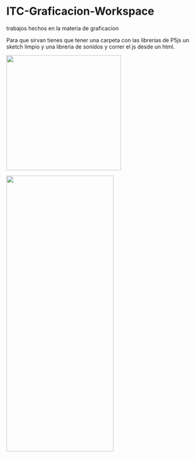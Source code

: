 # ITC-Graficacion-Workspace
trabajos hechos en la materia de graficacion 

Para que sirvan tienes que tener una carpeta con las librerias de P5js
un sketch limpio y una libreria de sonidos  y correr el js desde un html.



 <img src="https://github.com/josejoelL/ITC-Graficacion-Workspace/blob/master/U1-2D/cubo.gif"
       width="300" height="300" >



 <img src="https://github.com/josejoelL/ITC-Graficacion-Workspace/blob/master/U2-3D/mobile.gif" 
 width="280" height="720">
